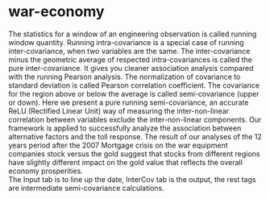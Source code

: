 # war-economy
The statistics for a window of an engineering observation is called running window quantity. Running intra-covariance is a special case of running inter-covariance, when two variables are the same. The inter-covariance minus the geometric average of respected intra-covariances is called the pure inter-covariance. It gives you cleaner association analysis compared with the running Pearson analysis. The normalization of covariance to standard deviation is called Pearson correlation coefficient. The covariance for the region above or below the average is called semi-covariance (upper or down). Here we present a pure running semi-covariance, an accurate ReLU (Rectified Linear Unit) way of measuring the inter-non-linear correlation between variables exclude the inter-non-linear components. Our framework is applied to successfully analyze the association between alternative factors and the toll response. The result of our analyses of the 12 years period after the 2007 Mortgage crisis on the war equipment companies stock versus the gold suggest that stocks from different regions have slightly different impact on the gold value that reflects the overall economy prosperities.  
The Input tab is to line up the date, InterCov tab is the output, the rest tags are intermediate semi-covariance calculations. 
